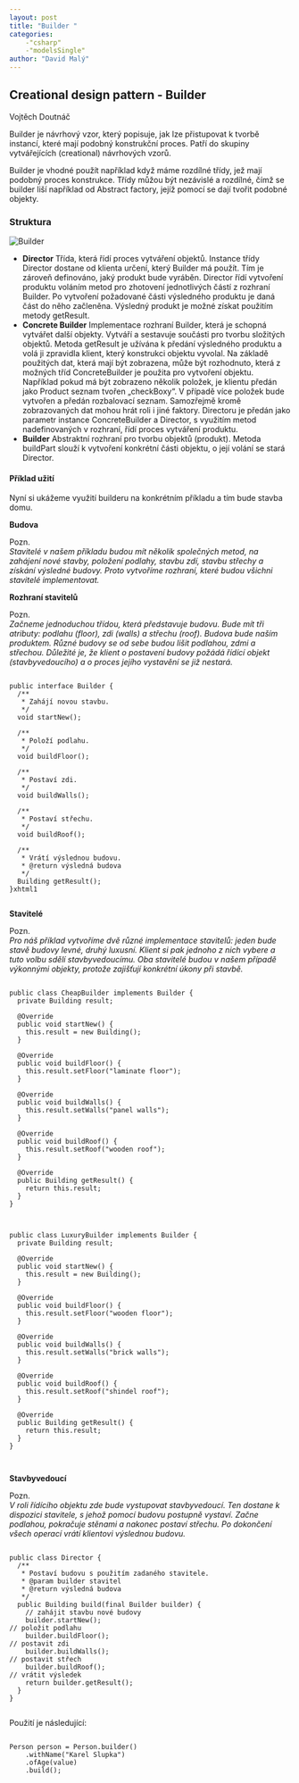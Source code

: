 ```yaml
---
layout: post
title: "Builder "
categories:
    -"csharp"
    -"modelsSingle"
author: "David Malý"
--- 
```



## Creational design pattern - Builder


Vojtěch Doutnáč



Builder je návrhový vzor, který popisuje, jak lze přistupovat k tvorbě instancí, které mají podobný konstrukční proces. Patří do skupiny vytvářejících (creational) návrhových vzorů.



Builder je vhodné použít například když máme rozdílné třídy, jež mají podobný proces konstrukce. Třídy můžou být nezávislé a rozdílné, čímž se builder liší například od Abstract factory, jejíž pomocí se dají tvořit podobné objekty.


### Struktura
![Builder](./images/Builder.png)
- **Director**    Třída, která řídí proces vytváření objektů. Instance třídy Director dostane od klienta určení, který Builder má použít. Tím je zároveň definováno, jaký produkt bude vyráběn. Director řídí vytvoření produktu voláním metod pro zhotovení jednotlivých částí z rozhraní Builder. Po vytvoření požadované části výsledného produktu je daná část do něho začleněna. Výsledný produkt je možné získat použitím metody getResult.
- **Concrete Builder**    Implementace rozhraní Builder, která je schopná vytvářet další objekty. Vytváří a sestavuje součásti pro tvorbu složitých objektů. Metoda getResult je užívána k předání výsledného produktu a volá ji zpravidla klient, který konstrukci objektu vyvolal. Na základě použitých dat, která mají být zobrazena, může být rozhodnuto, která z možných tříd ConcreteBuilder je použita pro vytvoření objektu. Například pokud má být zobrazeno několik položek, je klientu předán jako Product seznam tvořen „checkBoxy“. V případě více položek bude vytvořen a předán rozbalovací seznam. Samozřejmě kromě zobrazovaných dat mohou hrát roli i jiné faktory. Directoru je předán jako parametr instance ConcreteBuilder a Director, s využitím metod nadefinovaných v rozhraní, řídí proces vytváření produktu.
- **Builder**    Abstraktní rozhraní pro tvorbu objektů (produkt). Metoda buildPart slouží k vytvoření konkrétní části objektu, o její volání se stará Director.


#### Příklad užití


Nyní si ukážeme využití builderu na konkrétním příkladu a tím bude stavba domu.

**Budova**

Pozn.<br>    *Stavitelé v našem příkladu budou mít několik společných metod, na zahájení nové stavby, položení podlahy, stavbu zdí, stavbu střechy a získání výsledné budovy. Proto vytvoříme rozhraní, které budou všichni stavitelé implementovat.*

**Rozhraní stavitelů**

Pozn.<br>    *Začneme jednoduchou třídou, která představuje budovu. Bude mít tři atributy: podlahu (floor), zdi (walls) a střechu (roof). Budova bude naším produktem. Různé budovy se od sebe budou lišit podlahou, zdmi a střechou. Důležité je, že klient o postavení budovy požádá řídící objekt (stavbyvedoucího) a o proces jejího vystavění se již nestará.*


```

public interface Builder {
  /**
   * Zahájí novou stavbu.
   */
  void startNew();

  /**
   * Položí podlahu.
   */
  void buildFloor();

  /**
   * Postaví zdi.
   */
  void buildWalls();

  /**
   * Postaví střechu.
   */
  void buildRoof();

  /**
   * Vrátí výslednou budovu.
   * @return výsledná budova
   */
  Building getResult();
}xhtml1


```
**Stavitelé**

Pozn.<br>    *Pro náš příklad vytvoříme dvě různé implementace stavitelů: jeden bude stavě budovy levné, druhý luxusní. Klient si pak jednoho z nich vybere a tuto volbu sdělí stavbyvedoucímu. Oba stavitelé budou v našem případě výkonnými objekty, protože zajišťují konkrétní úkony při stavbě.*


```

public class CheapBuilder implements Builder {
  private Building result;

  @Override
  public void startNew() {
    this.result = new Building();
  }

  @Override
  public void buildFloor() {
    this.result.setFloor("laminate floor");
  }

  @Override
  public void buildWalls() {
    this.result.setWalls("panel walls");
  }

  @Override
  public void buildRoof() {
    this.result.setRoof("wooden roof");
  }

  @Override
  public Building getResult() {
    return this.result;
  }
}


```

```

public class LuxuryBuilder implements Builder {
  private Building result;

  @Override
  public void startNew() {
    this.result = new Building();
  }

  @Override
  public void buildFloor() {
    this.result.setFloor("wooden floor");
  }

  @Override
  public void buildWalls() {
    this.result.setWalls("brick walls");
  }

  @Override
  public void buildRoof() {
    this.result.setRoof("shindel roof");
  }

  @Override
  public Building getResult() {
    return this.result;
  }
}



```
**Stavbyvedoucí**

Pozn.<br>    *V roli řídícího objektu zde bude vystupovat stavbyvedoucí. Ten dostane k dispozici stavitele, s jehož pomocí budovu postupně vystaví. Začne podlahou, pokračuje stěnami a nakonec postaví střechu. Po dokončení všech operací vrátí klientovi výslednou budovu.*


```

public class Director {
  /**
   * Postaví budovu s použitím zadaného stavitele.
   * @param builder stavitel
   * @return výsledná budova
   */
  public Building build(final Builder builder) {
    // zahájit stavbu nové budovy
    builder.startNew();// položit podlahu
    builder.buildFloor();// postavit zdi
    builder.buildWalls();// postavit střech
    builder.buildRoof();// vrátit výsledek
    return builder.getResult();
  }
}


```


Použití je následující:


```

Person person = Person.builder()
    .withName("Karel Slupka")
    .ofAge(value)
    .build();


```
